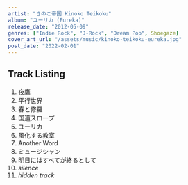 ```yaml
---
artist: "きのこ帝国 Kinoko Teikoku"
album: "ユーリカ (Eureka)"
release_date: "2012-05-09"
genres: ["Indie Rock", "J-Rock", "Dream Pop", Shoegaze]
cover_art_url: "/assets/music/kinoko-teikoku-eureka.jpg"
post_date: "2022-02-01"
---
```


## Track Listing

1. 夜鷹
2. 平行世界
3. 春と修羅
4. 国道スロープ
5. ユーリカ
6. 風化する教室
7. Another Word
8. ミュージシャン
9. 明日にはすべてが終るとして
10. _silence_
11. _hidden track_
